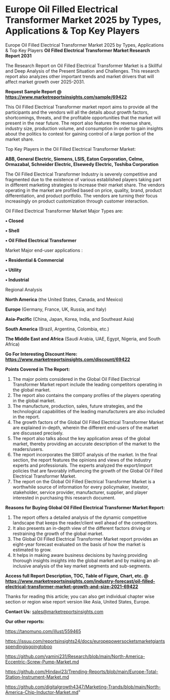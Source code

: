 # Europe Oil Filled Electrical Transformer Market 2025 by Types, Applications & Top Key Players
Europe Oil Filled Electrical Transformer Market 2025 by Types, Applications & Top Key Players
<strong>Oil Filled Electrical Transformer Market Research Report 2031</strong>

The Research Report on Oil Filled Electrical Transformer Market is a Skillful and Deep Analysis of the Present Situation and Challenges. This research report also analyzes other important trends and market drivers that will affect market growth over 2025-2031.

<strong>Request Sample Report @ <a href=https://www.marketreportsinsights.com/sample/69422>https://www.marketreportsinsights.com/sample/69422</a></strong>

This Oil Filled Electrical Transformer market report aims to provide all the participants and the vendors will all the details about growth factors, shortcomings, threats, and the profitable opportunities that the market will present in the near future. The report also features the revenue share, industry size, production volume, and consumption in order to gain insights about the politics to contest for gaining control of a large portion of the market share.

Top Key Players in the Oil Filled Electrical Transformer Market:

<strong>ABB, General Electric, Siemens, LSIS, Eaton Corporation, Celme, Ormazabal, Schneider Electric, Elsewedy Electric, Toshiba Corporation</strong>

The Oil Filled Electrical Transformer Industry is severely competitive and fragmented due to the existence of various established players taking part in different marketing strategies to increase their market share. The vendors operating in the market are profiled based on price, quality, brand, product differentiation, and product portfolio. The vendors are turning their focus increasingly on product customization through customer interaction.

Oil Filled Electrical Transformer Market Major Types are:

<strong>• Closed

• Shell

• Oil Filled Electrical Transformer</strong>

Market Major end-user applications :

<strong>• Residential & Commercial

• Utility

• Industrial</strong>

Regional Analysis

</u><strong><b>North America</b></strong> (the United States, Canada, and Mexico)

<strong><b>Europe </b></strong>(Germany, France, UK, Russia, and Italy)

<strong><b>Asia-Pacific</b></strong> (China, Japan, Korea, India, and Southeast Asia)

<strong><b>South America</b></strong> (Brazil, Argentina, Colombia, etc.)

<strong><b>The Middle East and Africa</b></strong> (Saudi Arabia, UAE, Egypt, Nigeria, and South Africa)

<strong>Go For Interesting Discount Here: <a href=https://www.marketreportsinsights.com/discount/69422>https://www.marketreportsinsights.com/discount/69422</a></strong>

<strong>Points Covered in The Report:</strong>
<ol>
  <li>The major points considered in the Global Oil Filled Electrical Transformer Market report include the leading competitors operating in the global market.</li>
  <li>The report also contains the company profiles of the players operating in the global market.</li>
  <li>The manufacture, production, sales, future strategies, and the technological capabilities of the leading manufacturers are also included in the report.</li>
  <li>The growth factors of the Global Oil Filled Electrical Transformer Market are explained in-depth, wherein the different end-users of the market are discussed precisely.</li>
  <li>The report also talks about the key application areas of the global market, thereby providing an accurate description of the market to the readers/users.</li>
  <li>The report incorporates the SWOT analysis of the market. In the final section, the report features the opinions and views of the industry experts and professionals. The experts analyzed the export/import policies that are favorably influencing the growth of the Global Oil Filled Electrical Transformer Market.</li>
  <li>The report on the Global Oil Filled Electrical Transformer Market is a worthwhile source of information for every policymaker, investor, stakeholder, service provider, manufacturer, supplier, and player interested in purchasing this research document.</li>
</ol>
<strong>Reasons for Buying Global Oil Filled Electrical Transformer Market Report:</strong>

<ol>
  <li>The report offers a detailed analysis of the dynamic competitive landscape that keeps the reader/client well ahead of the competitors.</li>
  <li>It also presents an in-depth view of the different factors driving or restraining the growth of the global market.</li>
  <li>The Global Oil Filled Electrical Transformer Market report provides an eight-year forecast evaluated on the basis of how the market is estimated to grow.</li>
  <li>It helps in making aware business decisions by having providing thorough insights insights into the global market and by making an all-inclusive analysis of the key market segments and sub-segments.</li>
</ol>
<strong>Access full Report Description, TOC, Table of Figure, Chart, etc. @ <a href=https://www.marketreportsinsights.com/industry-forecast/oil-filled-electrical-transformer-market-growth-and-size-2021-69422>https://www.marketreportsinsights.com/industry-forecast/oil-filled-electrical-transformer-market-growth-and-size-2021-69422</a></strong>


Thanks for reading this article; you can also get individual chapter wise section or region wise report version like Asia, United States, Europe.

<strong>Contact Us:</strong>
sales@marketreportsinsights.com

<strong>Our other reports:</strong>

<a href=https://tanomuno.com/illust/559465>https://tanomuno.com/illust/559465</a>

<a href=https://issuu.com/reportsinsights24/docs/europepowersocketsmarketgiantsspendingisgoingtoboo>https://issuu.com/reportsinsights24/docs/europepowersocketsmarketgiantsspendingisgoingtoboo</a>

<a href=https://github.com/yamini231/Research/blob/main/North-America-Eccentric-Screw-Pump-Market.md>https://github.com/yamini231/Research/blob/main/North-America-Eccentric-Screw-Pump-Market.md</a>

<a href=https://github.com/Hindavi23/Trending-Reports/blob/main/Europe-Total-Station-Instrument-Market.md>https://github.com/Hindavi23/Trending-Reports/blob/main/Europe-Total-Station-Instrument-Market.md</a>

<a href=https://github.com/digitalgrowth4347/Marketing-Trands/blob/main/North-America-Chip-Inductor-Market.md>https://github.com/digitalgrowth4347/Marketing-Trands/blob/main/North-America-Chip-Inductor-Market.md</a>"
